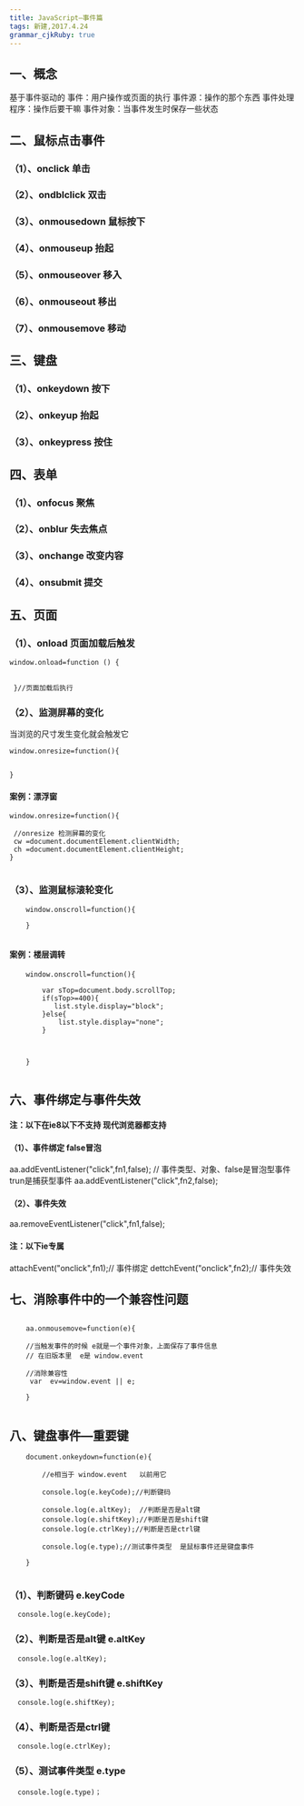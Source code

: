 ```yaml
---
title: JavaScript—事件篇
tags: 新建,2017.4.24
grammar_cjkRuby: true
---
```



## 一、概念
基于事件驱动的
事件：用户操作或页面的执行
事件源：操作的那个东西
事件处理程序：操作后要干嘛
事件对象：当事件发生时保存一些状态


## 二、鼠标点击事件
### （1）、onclick  单击
### （2）、ondblclick 双击
### （3）、onmousedown  鼠标按下
### （4）、onmouseup    抬起
### （5）、onmouseover  移入
### （6）、onmouseout   移出
### （7）、onmousemove  移动 


## 三、键盘           
### （1）、onkeydown      按下
### （2）、onkeyup        抬起
### （3）、onkeypress     按住

## 四、表单
### （1）、onfocus        聚焦
### （2）、onblur         失去焦点
### （3）、onchange       改变内容
### （4）、onsubmit       提交

## 五、页面
### （1）、onload         页面加载后触发

```
window.onload=function () {

  
 }//页面加载后执行

```

### （2）、监测屏幕的变化

当浏览的尺寸发生变化就会触发它

```
window.onresize=function(){


}

```

#### 案例：漂浮窗

```
window.onresize=function(){ 

 //onresize 检测屏幕的变化
 cw =document.documentElement.clientWidth;
 ch =document.documentElement.clientHeight;
}


```

### （3）、监测鼠标滚轮变化

```
	window.onscroll=function(){
	
	}
	
```	

#### 案例：楼层调转


```
	window.onscroll=function(){
	
	    var sTop=document.body.scrollTop;
	    if(sTop>=400){
	       list.style.display="block";
		}else{
			list.style.display="none";
		}

	
	
	}
	
```	


## 六、事件绑定与事件失效

#### 注：以下在ie8以下不支持  现代浏览器都支持

#### （1）、事件绑定   false冒泡

aa.addEventListener("click",fn1,false); // 事件类型、对象、false是冒泡型事件  trun是捕获型事件
aa.addEventListener("click",fn2,false);

#### （2）、事件失效

aa.removeEventListener("click",fn1,false);

#### 注：以下ie专属

attachEvent("onclick",fn1);// 事件绑定
dettchEvent("onclick",fn2);// 事件失效


## 七、消除事件中的一个兼容性问题

```
  
    aa.onmousemove=function(e){
    
    //当触发事件的时候 e就是一个事件对象，上面保存了事件信息
    // 在旧版本里  e是 window.event
    
    //消除兼容性
     var  ev=window.event || e;
    
    }


```


## 八、键盘事件—重要键


```
    document.onkeydown=function(e){
    
        //e相当于 window.event   以前用它
        
        console.log(e.keyCode);//判断键码
        
        console.log(e.altKey);  //判断是否是alt键
        console.log(e.shiftKey);//判断是否是shift键
        console.log(e.ctrlKey);//判断是否是ctrl键
        
        console.log(e.type);//测试事件类型  是鼠标事件还是键盘事件
        
    }


```
### （1）、判断键码 e.keyCode
```
  console.log(e.keyCode);
```
### （2）、判断是否是alt键 e.altKey
```
  console.log(e.altKey); 
```
### （3）、判断是否是shift键  e.shiftKey
```
  console.log(e.shiftKey);
``` 
### （4）、判断是否是ctrl键
```
  console.log(e.ctrlKey);
```
### （5）、测试事件类型 e.type
```
  console.log(e.type)；
```	
	
	
	
	
	
